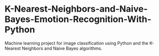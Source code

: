 # K-Nearest-Neighbors-and-Naive-Bayes-Emotion-Recognition-With-Python
Machine learning project for image classification using Python and the K-Nearest Neighbors and Naive Bayes algorithms.
